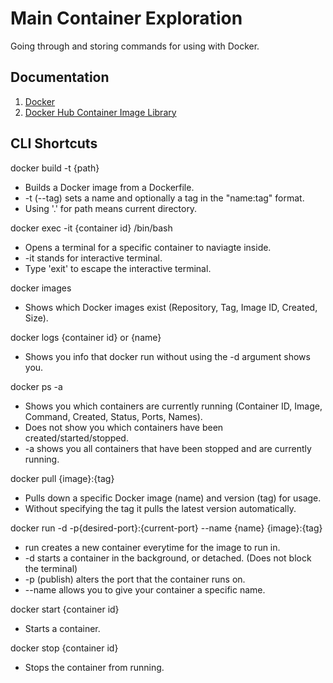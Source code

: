 # Main Container Exploration
Going through and storing commands for using with Docker.

## Documentation
  1. [Docker](https://docs.docker.com/get-started/)
  2. [Docker Hub Container Image Library](https://hub.docker.com/)


## CLI Shortcuts

docker build -t {path}
  - Builds a Docker image from a Dockerfile.
  - -t (--tag) sets a name and optionally a tag in the "name:tag" format.
  - Using '.' for path means current directory.

docker exec -it {container id} /bin/bash
  - Opens a terminal for a specific container to naviagte inside.
  - -it stands for interactive terminal.
  - Type 'exit' to escape the interactive terminal.

docker images 
  - Shows which Docker images exist (Repository, Tag, Image ID, Created, Size).
  
docker logs {container id} or {name}
  - Shows you info that docker run without using the -d argument shows you.

docker ps -a
  - Shows you which containers are currently running (Container ID, Image, Command, Created, Status, Ports, Names).
  - Does not show you which containers have been created/started/stopped.
  - -a shows you all containers that have been stopped and are currently running.

docker pull {image}:{tag} 
  - Pulls down a specific Docker image (name) and version (tag) for usage.
  - Without specifying the tag it pulls the latest version automatically.

docker run -d -p{desired-port}:{current-port} --name {name} {image}:{tag}
  - run creates a new container everytime for the image to run in.
  - -d starts a container in the background, or detached. (Does not block the terminal)
  - -p (publish) alters the port that the container runs on.
  - --name allows you to give your container a specific name.

docker start {container id}
  - Starts a container.

docker stop {container id} 
  - Stops the container from running.
